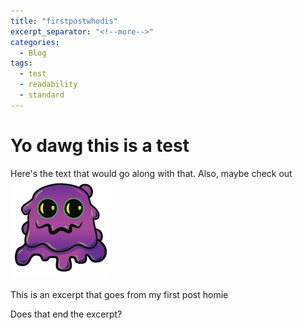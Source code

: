 ```yaml
---
title: "firstpostwhodis"
excerpt_separator: "<!--more-->"
categories:
  - Blog
tags:
  - test
  - readability
  - standard
---
```

# Yo dawg this is a test
Here's the text that would go along with that. Also, maybe check out ![slimer](/assets/images/slimer.png)

<!--more--> This is an excerpt that goes from my first post homie
<!--more-->
Does that end the excerpt?
